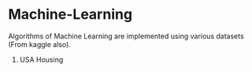 # Machine-Learning

Algorithms of Machine Learning are implemented using various datasets (From kaggle also).
1. USA Housing
